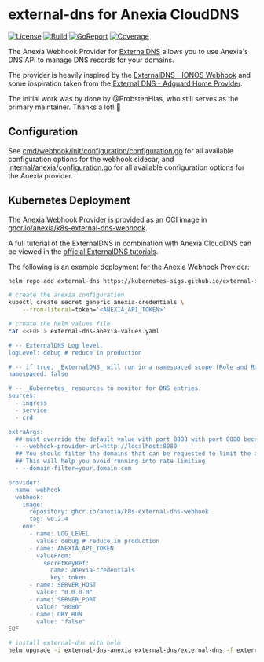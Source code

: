 # external-dns for Anexia CloudDNS

[![License](https://img.shields.io/github/license/anexia/k8s-external-dns-webhook?style=for-the-badge)](LICENSE)
[![Build](https://img.shields.io/github/actions/workflow/status/anexia/k8s-external-dns-webhook/pull_request.yml?style=for-the-badge)](https://github.com/anexia/k8s-external-dns-webhook/actions/workflows/pull_request.yml)
[![GoReport](https://goreportcard.com/badge/github.com/anexia/k8s-external-dns-webhook?style=for-the-badge)](https://goreportcard.com/report/github.com/anexia/k8s-external-dns-webhook)
[![Coverage](https://img.shields.io/coverallsCoverage/github/anexia/k8s-external-dns-webhook?style=for-the-badge)](https://coveralls.io/github/anexia/k8s-external-dns-webhook?branch=main)

The Anexia Webhook Provider for [ExternalDNS](https://github.com/kubernetes-sigs/external-dns) allows you to use Anexia's DNS API to manage DNS records for your domains.

The provider is heavily inspired by the [ExternalDNS - IONOS Webhook](https://github.com/ionos-cloud/external-dns-ionos-webhook) and some inspiration taken from the [External DNS - Adguard Home Provider](https://github.com/muhlba91/external-dns-provider-adguard/tree/main).

The initial work was by done by @ProbstenHias, who still serves as the primary maintainer. Thanks a lot! :purple_heart:

## Configuration

See [cmd/webhook/init/configuration/configuration.go](cmd/webhook/init/configuration/configuration.go) for all available configuration options for the webhook sidecar, and [internal/anexia/configuration.go](internal/anexia/configuration.go) for all available configuration options for the Anexia provider.

## Kubernetes Deployment

The Anexia Webhook Provider is provided as  an OCI image in [ghcr.io/anexia/k8s-external-dns-webhook](https://ghcr.io/anexia/k8s-external-dns-webhook).

A full tutorial of the ExternalDNS in combination with Anexia CloudDNS can be viewed in the [official ExternalDNS tutorials](https://kubernetes-sigs.github.io/external-dns/latest/docs/tutorials/anexia-engine/).

The following is an example deployment for the Anexia Webhook Provider:

```bash
helm repo add external-dns https://kubernetes-sigs.github.io/external-dns/

# create the anexia configuration
kubectl create secret generic anexia-credentials \
    --from-literal=token='<ANEXIA_API_TOKEN>'

# create the helm values file
cat <<EOF > external-dns-anexia-values.yaml

# -- ExternalDNS Log level.
logLevel: debug # reduce in production

# -- if true, _ExternalDNS_ will run in a namespaced scope (Role and Rolebinding will be namespaced too).
namespaced: false

# -- _Kubernetes_ resources to monitor for DNS entries.
sources:
  - ingress
  - service
  - crd

extraArgs:
  ## must override the default value with port 8888 with port 8080 because this is hard-coded in the helm chart
  - --webhook-provider-url=http://localhost:8080
  ## You should filter the domains that can be requested to limit the amount of requests done to the anxia engine.
  ## This will help you avoid running into rate limiting
  - --domain-filter=your.domain.com

provider:
  name: webhook
  webhook:
    image:
      repository: ghcr.io/anexia/k8s-external-dns-webhook
      tag: v0.2.4
    env:
      - name: LOG_LEVEL
        value: debug # reduce in production
      - name: ANEXIA_API_TOKEN
        valueFrom:
          secretKeyRef:
            name: anexia-credentials
            key: token
      - name: SERVER_HOST
        value: "0.0.0.0"
      - name: SERVER_PORT
        value: "8080"
      - name: DRY_RUN
        value: "false"
EOF

# install external-dns with helm
helm upgrade -i external-dns-anexia external-dns/external-dns -f external-dns-anexia-values.yaml
```
